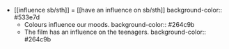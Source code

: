 - [[influence sb/sth]] = [[have an influence on sb/sth]]
  background-color:: #533e7d
	- Colours influence our moods.
	  background-color:: #264c9b
	- The film has an influence on the teenagers.
	  background-color:: #264c9b